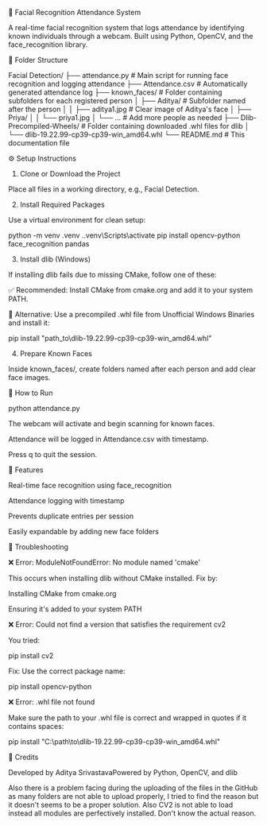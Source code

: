 📘 Facial Recognition Attendance System

A real-time facial recognition system that logs attendance by identifying known individuals through a webcam. Built using Python, OpenCV, and the face_recognition library.

📁 Folder Structure

Facial Detection/
├── attendance.py                  # Main script for running face recognition and logging attendance
├── Attendance.csv                 # Automatically generated attendance log
├── known_faces/                  # Folder containing subfolders for each registered person
│   ├── Aditya/                   # Subfolder named after the person
│   │   ├── aditya1.jpg           # Clear image of Aditya's face
│   ├── Priya/
│   │   └── priya1.jpg
│   └── ...                       # Add more people as needed
├── Dlib-Precompiled-Wheels/     # Folder containing downloaded .whl files for dlib
│   └── dlib-19.22.99-cp39-cp39-win_amd64.whl
└── README.md                     # This documentation file

⚙️ Setup Instructions

1. Clone or Download the Project

Place all files in a working directory, e.g., Facial Detection.

2. Install Required Packages

Use a virtual environment for clean setup:

python -m venv .venv
.\.venv\Scripts\activate
pip install opencv-python face_recognition pandas

3. Install dlib (Windows)

If installing dlib fails due to missing CMake, follow one of these:

✅ Recommended: Install CMake from cmake.org and add it to your system PATH.

🧪 Alternative: Use a precompiled .whl file from Unofficial Windows Binaries and install it:

pip install "path_to\dlib-19.22.99-cp39-cp39-win_amd64.whl"

4. Prepare Known Faces

Inside known_faces/, create folders named after each person and add clear face images.

🚀 How to Run

python attendance.py

The webcam will activate and begin scanning for known faces.

Attendance will be logged in Attendance.csv with timestamp.

Press q to quit the session.

🧠 Features

Real-time face recognition using face_recognition

Attendance logging with timestamp

Prevents duplicate entries per session

Easily expandable by adding new face folders

🧯 Troubleshooting

❌ Error: ModuleNotFoundError: No module named 'cmake'

This occurs when installing dlib without CMake installed. Fix by:

Installing CMake from cmake.org

Ensuring it's added to your system PATH

❌ Error: Could not find a version that satisfies the requirement cv2

You tried:

pip install cv2

Fix: Use the correct package name:

pip install opencv-python

❌ Error: .whl file not found

Make sure the path to your .whl file is correct and wrapped in quotes if it contains spaces:

pip install "C:\path\to\dlib-19.22.99-cp39-cp39-win_amd64.whl"

🙌 Credits

Developed by Aditya SrivastavaPowered by Python, OpenCV, and dlib

Also there is a problem facing during the uploading of the files in the GitHub as many folders are not able to upload properly, I tried to find the reason but it doesn't seems to be a proper solution. 
Also CV2 is not able to load instead all modules are perfectively installed. 
Don't know the actual reason. 
